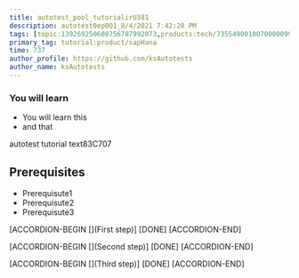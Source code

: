 ```yaml
---
title: autotest_pool_tutorialirU381
description: autotest0ep0Q1_8/4/2021 7:42:20 PM
tags: [topic:139269250608756787992873,products:tech/73554900100700000996,tutorial:experience/advanced]
primary_tag: tutorial:product/sapHana
time: 737
author_profile: https://github.com/ksAutotests
author_name: ksAutotests
---
```

### You will learn
- You will learn this
- and that

autotest tutorial text83C707

## Prerequisites
- Prerequisute1
- Prerequisute2
- Prerequisute3

[ACCORDION-BEGIN [](First step)]
[DONE]
[ACCORDION-END]

[ACCORDION-BEGIN [](Second step)]
[DONE]
[ACCORDION-END]

[ACCORDION-BEGIN [](Third step)]
[DONE]
[ACCORDION-END]

